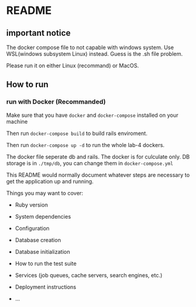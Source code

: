 # README

## important notice
The docker compose file to not capable with windows system. Use WSL(windows subsystem Linux) instead. Guess is the .sh file problem.

Please run it on either Linux (recommand) or MacOS.

## How to run

### run with Docker (Recommanded)
Make sure that you have ```docker``` and ```docker-compose``` installed on your machine

Then run ```docker-compose build``` to build rails enviroment.

Then run ```docker-compose up -d``` to run the whole lab-4 dockers.

The docker file seperate db and rails. The docker is for culculate only. DB storage is in ```./tmp/db```, you can change them in ```docker-compose.yml```

This README would normally document whatever steps are necessary to get the
application up and running.

Things you may want to cover:

* Ruby version

* System dependencies

* Configuration

* Database creation

* Database initialization

* How to run the test suite

* Services (job queues, cache servers, search engines, etc.)

* Deployment instructions

* ...
